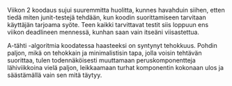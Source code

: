 Viikon 2 koodaus sujui suuremmitta huolitta, kunnes havahduin siihen, etten tiedä miten junit-testejä tehdään, kun koodin suorittamiseen tarvitaan käyttäjän tarjoama syöte. Teen kaikki tarvittavat testit siis loppuun ens viikon deadlineen mennessä, kunhan saan vain itseäni viisastettua.

A-tähti -algoritmia koodatessa haasteeksi on syntynyt tehokkuus. Pohdin paljon, mikä on tehokkain ja minimalistisin tapa, jolla voisin tehtävän suorittaa, tulen todennäköisesti muuttamaan peruskomponentteja lähiviikkoina vielä paljon, leikkaamaan turhat komponentin kokonaan ulos ja säästämällä vain sen mitä täytyy.
